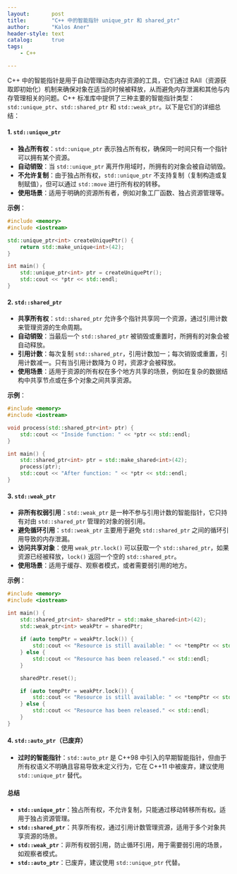 ```yaml
---
layout:       post
title:        "C++ 中的智能指针 unique_ptr 和 shared_ptr"
author:       "Kalos Aner"
header-style: text
catalog:      true
tags:
    - C++

---
```


C++ 中的智能指针是用于自动管理动态内存资源的工具，它们通过 RAII（资源获取即初始化）机制来确保对象在适当的时候被释放，从而避免内存泄漏和其他与内存管理相关的问题。C++ 标准库中提供了三种主要的智能指针类型：`std::unique_ptr`、`std::shared_ptr` 和 `std::weak_ptr`。以下是它们的详细总结：

#### 1. `std::unique_ptr`

- **独占所有权**：`std::unique_ptr` 表示独占所有权，确保同一时间只有一个指针可以拥有某个资源。
- **自动销毁**：当 `std::unique_ptr` 离开作用域时，所拥有的对象会被自动销毁。
- **不允许复制**：由于独占所有权，`std::unique_ptr` 不支持复制（复制构造或复制赋值），但可以通过 `std::move` 进行所有权的转移。
- **使用场景**：适用于明确的资源所有者，例如对象工厂函数、独占资源管理等。

**示例**：

```cpp
#include <memory>
#include <iostream>

std::unique_ptr<int> createUniquePtr() {
    return std::make_unique<int>(42);
}

int main() {
    std::unique_ptr<int> ptr = createUniquePtr();
    std::cout << *ptr << std::endl;
}
```

#### 2. `std::shared_ptr`

- **共享所有权**：`std::shared_ptr` 允许多个指针共享同一个资源，通过引用计数来管理资源的生命周期。
- **自动销毁**：当最后一个 `std::shared_ptr` 被销毁或重置时，所拥有的对象会被自动释放。
- **引用计数**：每次复制 `std::shared_ptr`，引用计数加一；每次销毁或重置，引用计数减一。只有当引用计数降为 0 时，资源才会被释放。
- **使用场景**：适用于资源的所有权在多个地方共享的场景，例如在复杂的数据结构中共享节点或在多个对象之间共享资源。

**示例**：

```cpp
#include <memory>
#include <iostream>

void process(std::shared_ptr<int> ptr) {
    std::cout << "Inside function: " << *ptr << std::endl;
}

int main() {
    std::shared_ptr<int> ptr = std::make_shared<int>(42);
    process(ptr);
    std::cout << "After function: " << *ptr << std::endl;
}
```

#### 3. `std::weak_ptr`

- **非所有权弱引用**：`std::weak_ptr` 是一种不参与引用计数的智能指针，它只持有对由 `std::shared_ptr` 管理的对象的弱引用。
- **避免循环引用**：`std::weak_ptr` 主要用于避免 `std::shared_ptr` 之间的循环引用导致的内存泄漏。
- **访问共享对象**：使用 `weak_ptr.lock()` 可以获取一个 `std::shared_ptr`，如果资源已经被释放，`lock()` 返回一个空的 `std::shared_ptr`。
- **使用场景**：适用于缓存、观察者模式，或者需要弱引用的地方。

**示例**：

```cpp
#include <memory>
#include <iostream>

int main() {
    std::shared_ptr<int> sharedPtr = std::make_shared<int>(42);
    std::weak_ptr<int> weakPtr = sharedPtr;
    
    if (auto tempPtr = weakPtr.lock()) {
        std::cout << "Resource is still available: " << *tempPtr << std::endl;
    } else {
        std::cout << "Resource has been released." << std::endl;
    }

    sharedPtr.reset();

    if (auto tempPtr = weakPtr.lock()) {
        std::cout << "Resource is still available: " << *tempPtr << std::endl;
    } else {
        std::cout << "Resource has been released." << std::endl;
    }
}
```

#### 4. `std::auto_ptr`（已废弃）

- **过时的智能指针**：`std::auto_ptr` 是 C++98 中引入的早期智能指针，但由于所有权语义不明确且容易导致未定义行为，它在 C++11 中被废弃，建议使用 `std::unique_ptr` 替代。

#### 总结

- **`std::unique_ptr`**：独占所有权，不允许复制，只能通过移动转移所有权。适用于独占资源管理。
- **`std::shared_ptr`**：共享所有权，通过引用计数管理资源，适用于多个对象共享资源的场景。
- **`std::weak_ptr`**：非所有权弱引用，防止循环引用，用于需要弱引用的场景，如观察者模式。
- **`std::auto_ptr`**：已废弃，建议使用 `std::unique_ptr` 代替。
